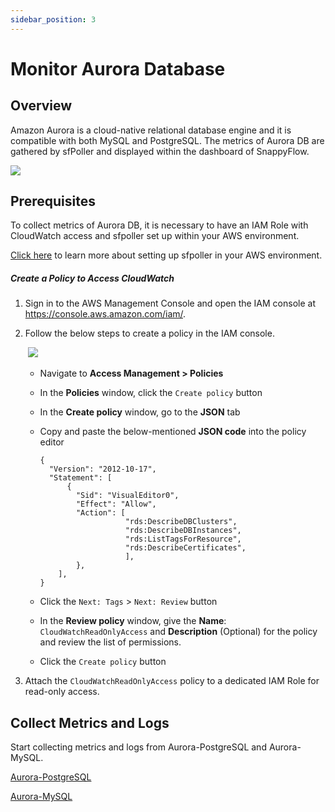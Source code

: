 ```yaml
---
sidebar_position: 3 
---
```

# Monitor Aurora Database

## Overview

Amazon Aurora is a cloud-native relational database engine and it is compatible with both MySQL and PostgreSQL. The metrics of Aurora DB are gathered by sfPoller and displayed within the dashboard of SnappyFlow.

<img src="/img/integration/auroradb/image_12.png" />

## Prerequisites

To collect metrics of Aurora DB, it is necessary to have an IAM Role with CloudWatch access and sfpoller set up within your AWS environment. 

[Click here](/docs/sidebar-sf-selfhosted-turbo/sfPoller/aws_setup) to learn more about setting up sfpoller in your AWS environment.

##### Create a Policy to Access CloudWatch

1. Sign in to the AWS Management Console and open the IAM console at https://console.aws.amazon.com/iam/.

2. Follow the below steps to create a policy in the IAM console.

   ​       <img src="/img/integration/auroradb/image_11.png" />

   - Navigate to **Access Management > Policies**

   - In the **Policies** window, click the `Create policy` button

   - In the **Create policy** window, go to the **JSON** tab

   - Copy and paste the below-mentioned **JSON code** into the policy editor

     ```
     {
       "Version": "2012-10-17",
       "Statement": [
           {
             "Sid": "VisualEditor0",
             "Effect": "Allow",
             "Action": [
                        "rds:DescribeDBClusters",
                        "rds:DescribeDBInstances",
                        "rds:ListTagsForResource",
                        "rds:DescribeCertificates",
                        ],
             },
         ],
     }
     ```

     

   - Click the `Next: Tags` > `Next: Review` button

   - In the **Review policy** window, give the **Name**:  `CloudWatchReadOnlyAccess` and **Description** (Optional) for the policy and review the list of permissions.

   - Click the `Create policy` button

3. Attach the `CloudWatchReadOnlyAccess` policy to a dedicated IAM Role for read-only access.

## Collect Metrics and Logs

Start collecting metrics and logs from Aurora-PostgreSQL and Aurora-MySQL.

[Aurora-PostgreSQL](/docs/sidebar-sf-selfhosted-turbo/Integrations/auroraDB/postgresql)

[Aurora-MySQL](/docs/sidebar-sf-selfhosted-turbo/Integrations/auroraDB/mysql)
